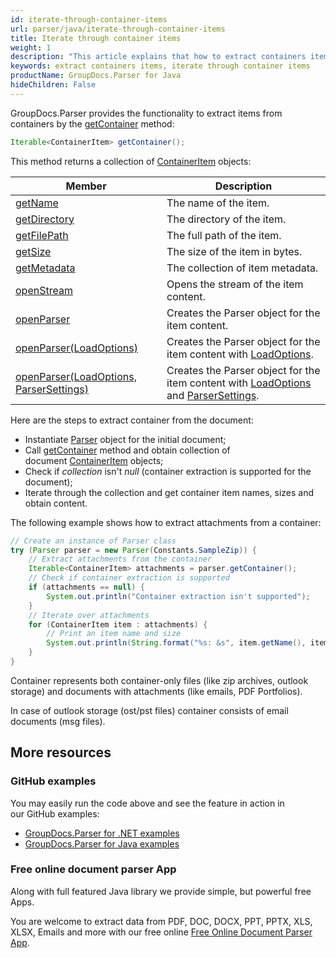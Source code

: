 ```yaml
---
id: iterate-through-container-items
url: parser/java/iterate-through-container-items
title: Iterate through container items
weight: 1
description: "This article explains that how to extract containers items and iterate through container items in Java."
keywords: extract containers items, iterate through container items
productName: GroupDocs.Parser for Java
hideChildren: False
---
```

  
GroupDocs.Parser provides the functionality to extract items from containers by the [getContainer](https://apireference.groupdocs.com/java/parser/com.groupdocs.parser/Parser#getContainer()) method:

```java
Iterable<ContainerItem> getContainer();
```

This method returns a collection of [ContainerItem](https://apireference.groupdocs.com/java/parser/com.groupdocs.parser.data/ContainerItem) objects:

| Member | Description |
| --- | --- |
| [getName](https://apireference.groupdocs.com/java/parser/com.groupdocs.parser.data/ContainerItem#getName()) | The name of the item. |
| [getDirectory](https://apireference.groupdocs.com/java/parser/com.groupdocs.parser.data/ContainerItem#getDirectory()) | The directory of the item. |
| [getFilePath](https://apireference.groupdocs.com/java/parser/com.groupdocs.parser.data/ContainerItem#getFilePath()) | The full path of the item. |
| [getSize](https://apireference.groupdocs.com/java/parser/com.groupdocs.parser.data/ContainerItem#getSize()) | The size of the item in bytes. |
| [getMetadata](https://apireference.groupdocs.com/java/parser/com.groupdocs.parser.data/ContainerItem#getMetadata()) | The collection of item metadata. |
| [openStream](https://apireference.groupdocs.com/java/parser/com.groupdocs.parser.data/ContainerItem#openStream()) | Opens the stream of the item content. |
| [openParser](https://apireference.groupdocs.com/java/parser/com.groupdocs.parser.data/ContainerItem#openParser()) | Creates the Parser object for the item content. |
| [openParser(LoadOptions)](https://apireference.groupdocs.com/java/parser/com.groupdocs.parser.data/ContainerItem#openParser(com.groupdocs.parser.options.LoadOptions)) | Creates the Parser object for the item content with [LoadOptions](https://apireference.groupdocs.com/java/parser/com.groupdocs.parser.options/LoadOptions). |
| [openParser(LoadOptions, ParserSettings)](https://apireference.groupdocs.com/java/parser/com.groupdocs.parser.data/ContainerItem#openParser(com.groupdocs.parser.options.LoadOptions,%20com.groupdocs.parser.options.ParserSettings)) | Creates the Parser object for the item content with [LoadOptions](https://apireference.groupdocs.com/java/parser/com.groupdocs.parser.options/LoadOptions) and [ParserSettings](https://apireference.groupdocs.com/java/parser/com.groupdocs.parser.options/ParserSettings). |

Here are the steps to extract container from the document:

*   Instantiate [Parser](https://apireference.groupdocs.com/java/parser/com.groupdocs.parser/Parser) object for the initial document;
*   Call [getContainer](https://apireference.groupdocs.com/java/parser/com.groupdocs.parser/Parser#getContainer()) method and obtain collection of document [ContainerItem](https://apireference.groupdocs.com/java/parser/com.groupdocs.parser.data/ContainerItem) objects;
*   Check if *collection* isn't *null* (container extraction is supported for the document);
*   Iterate through the collection and get container item names, sizes and obtain content.

The following example shows how to extract attachments from a container:

```java
// Create an instance of Parser class
try (Parser parser = new Parser(Constants.SampleZip)) {
    // Extract attachments from the container
    Iterable<ContainerItem> attachments = parser.getContainer();
    // Check if container extraction is supported
    if (attachments == null) {
        System.out.println("Container extraction isn't supported");
    }
    // Iterate over attachments
    for (ContainerItem item : attachments) {
        // Print an item name and size
        System.out.println(String.format("%s: &s", item.getName(), item.getSize()));
    }
}
```

Container represents both container-only files (like zip archives, outlook storage) and documents with attachments (like emails, PDF Portfolios).

In case of outlook storage (ost/pst files) container consists of email documents (msg files).

## More resources

### GitHub examples

You may easily run the code above and see the feature in action in our GitHub examples:

*   [GroupDocs.Parser for .NET examples](https://github.com/groupdocs-parser/GroupDocs.Parser-for-.NET)    
*   [GroupDocs.Parser for Java examples](https://github.com/groupdocs-parser/GroupDocs.Parser-for-Java)    

### Free online document parser App

Along with full featured Java library we provide simple, but powerful free Apps.

You are welcome to extract data from PDF, DOC, DOCX, PPT, PPTX, XLS, XLSX, Emails and more with our free online [Free Online Document Parser App](https://products.groupdocs.app/parser).